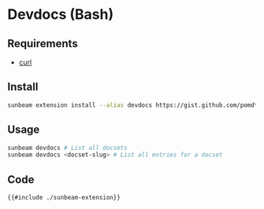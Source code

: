 # Devdocs (Bash)

## Requirements

- [curl](https://curl.haxx.se/)

## Install

```bash
sunbeam extension install --alias devdocs https://gist.github.com/pomdtr/287f173468d1d0e43a43972729d513ec
```

## Usage

```bash
sunbeam devdocs # List all docsets
sunbeam devdocs <docset-slug> # List all entries for a docset
```

## Code

```bash
{{#include ./sunbeam-extension}}
```
